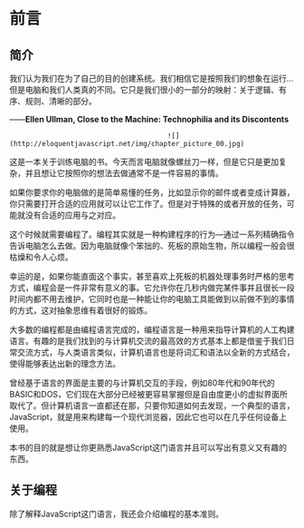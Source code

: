 # 前言

## 简介

我们认为我们在为了自己的目的创建系统。我们相信它是按照我们的想象在运行...但是电脑和我们人类真的不同。它只是我们很小的一部分的映射：关于逻辑、有序、规则、清晰的部分。

——**Ellen Ullman, Close to the Machine: Technophilia and its Discontents**

                                           ![](http://eloquentjavascript.net/img/chapter_picture_00.jpg)

这是一本关于训练电脑的书。今天而言电脑就像螺丝刀一样，但是它只是更加复杂，并且想让它按照你的想法去做通常不是一件容易的事情。

如果你要求你的电脑做的是简单易懂的任务，比如显示你的邮件或者变成计算器，你只需要打开合适的应用就可以让它工作了。但是对于特殊的或者开放的任务，可能就没有合适的应用与之对应。

这个时候就需要编程了。编程其实就是一种构建程序的行为—通过一系列精确指令告诉电脑怎么去做。因为电脑就像个笨拙的、死板的原始生物，所以编程一般会很枯燥和令人心烦。

幸运的是，如果你能直面这个事实，甚至喜欢上死板的机器处理事务时严格的思考方式，编程会是一件非常有意义的事。它允许你在几秒内做完某件事并且很长一段时间内都不用去维护，它同时也是一种能让你的电脑工具能做到以前做不到的事情的方式，这对抽象思维有着很好的锻炼。

大多数的编程都是由编程语言完成的，编程语言是一种用来指导计算机的人工构建语言。有趣的是我们找到的与计算机交流的最高效的方式基本上都是借鉴于我们日常交流方式，与人类语言类似，计算机语言也是将词汇和语法以全新的方式结合，使得能够表达出新的理念方法。

曾经基于语言的界面是主要的与计算机交互的手段，例如80年代和90年代的BASIC和DOS，它们现在大部分已经被更容易掌握但是自由度更小的虚拟界面所取代了。但计算机语言一直都还在那，只要你知道如何去发现，一个典型的语言，JavaScript，就是用来构建每一个现代浏览器，因此它也可以在几乎任何设备上使用。

本书的目的就是想让你更熟悉JavaScript这门语言并且可以写出有意义又有趣的东西。

## 关于编程

除了解释JavaScript这门语言，我还会介绍编程的基本准则。



